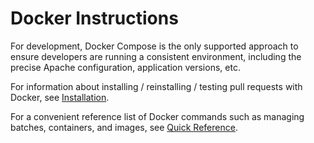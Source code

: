 # Docker Instructions

For development, Docker Compose is the only supported approach to ensure
developers are running a consistent environment, including the precise Apache
configuration, application versions, etc.

For information about installing / reinstalling / testing pull requests with Docker, see [Installation](/docs/docker/install.md).

For a convenient reference list of Docker commands such as managing batches, containers, and images, see [Quick Reference](/docs/docker/reference.md).
